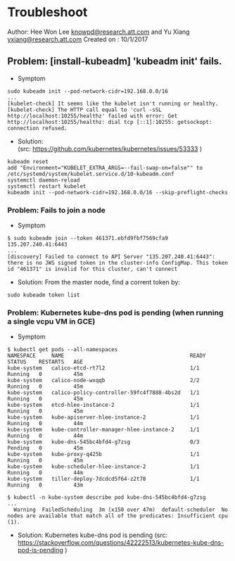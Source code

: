 Troubleshoot
============
Author: Hee Won Lee <knowpd@research.att.com> and Yu Xiang <yxiang@research.att.com> 
Created on : 10/1/2017 

## Problem: [install-kubeadm] 'kubeadm init' fails.
- Symptom
```
sudo kubeadm init --pod-network-cidr=192.168.0.0/16
...
[kubelet-check] It seems like the kubelet isn't running or healthy.
[kubelet-check] The HTTP call equal to 'curl -sSL http://localhost:10255/healthz' failed with error: Get http://localhost:10255/healthz: dial tcp [::1]:10255: getsockopt: connection refused.
```

- Solution:   
(src: https://github.com/kubernetes/kubernetes/issues/53333 )
```
kubeadm reset
add "Environment="KUBELET_EXTRA_ARGS=--fail-swap-on=false"" to /etc/systemd/system/kubelet.service.d/10-kubeadm.conf
systemctl daemon-reload
systemctl restart kubelet
kubeadm init --pod-network-cidr=192.168.0.0/16 --skip-preflight-checks
```

### Problem: Fails to join a node
- Symptom
```
$ sudo kubeadm join --token 461371.ebfd9fbf7569cfa9 135.207.240.41:6443
...
[discovery] Failed to connect to API Server "135.207.240.41:6443": there is no JWS signed token in the cluster-info ConfigMap. This token id "461371" is invalid for this cluster, can't connect
```

- Solution: From the master node, find a corrent token by:
```
sudo kubeadm token list
```

### Problem: Kubernetes kube-dns pod is pending (when running a single vcpu VM in GCE)
- Symptom
```
$ kubectl get pods --all-namespaces
NAMESPACE     NAME                                        READY     STATUS    RESTARTS   AGE
kube-system   calico-etcd-rt7l2                           1/1       Running   0          45m
kube-system   calico-node-wxqqb                           2/2       Running   0          45m
kube-system   calico-policy-controller-59fc4f7888-4bs2d   1/1       Running   0          45m
kube-system   etcd-hlee-instance-2                        1/1       Running   0          45m
kube-system   kube-apiserver-hlee-instance-2              1/1       Running   0          44m
kube-system   kube-controller-manager-hlee-instance-2     1/1       Running   0          44m
kube-system   kube-dns-545bc4bfd4-g7zsg                   0/3       Pending   0          45m
kube-system   kube-proxy-q425b                            1/1       Running   0          45m
kube-system   kube-scheduler-hlee-instance-2              1/1       Running   0          44m
kube-system   tiller-deploy-7dcdcd5f64-z2t78              1/1       Running   0          43m

$ kubectl -n kube-system describe pod kube-dns-545bc4bfd4-g7zsg
...
  Warning  FailedScheduling  3m (x150 over 47m)  default-scheduler  No nodes are available that match all of the predicates: Insufficient cpu (1).

```

- Solution: Kubernetes kube-dns pod is pending
(src: https://stackoverflow.com/questions/42222513/kubernetes-kube-dns-pod-is-pending )


